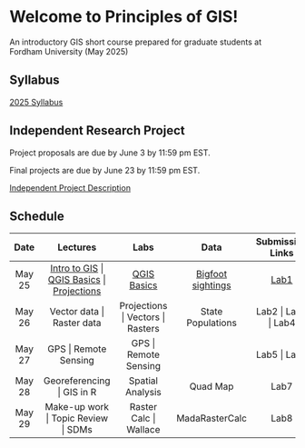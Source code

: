 # Welcome to Principles of GIS!
An introductory GIS short course prepared for graduate students at Fordham University (May 2025) 


## Syllabus
[2025 Syllabus](https://github.com/user-attachments/files/20378907/GIS.syllabus.2025.pdf)


## Independent Research Project
Project proposals are due by June 3 by 11:59 pm EST. 

Final projects are due by June 23 by 11:59 pm EST. 

[Independent Project Description](https://github.com/user-attachments/files/20378908/Independent.Project.Description.2025.pdf)




## Schedule

| Date | Lectures | Labs | Data | Submission Links
| :---: | :---: | :---: | :---: | :---:
| May 25 | [Intro to GIS](https://github.com/user-attachments/files/20379503/Intro.to.GIS.pdf) \| [QGIS Basics](https://github.com/user-attachments/files/20379757/QGIS.Basics.pdf) \| [Projections](https://github.com/user-attachments/files/20379950/Projections.pdf) | [QGIS Basics](https://github.com/annathonis/GIS_ShortCourse/files/11560528/Lab1.pdf) | [Bigfoot sightings](https://github.com/annathonis/annathonis.github.io/files/11550622/Bigfoot.sightings.csv) | [Lab1](https://docs.google.com/forms/d/e/1FAIpQLSd6W8gpP7m3wr0L-cXum5LHqXBV_ENwiPNuLxDy3JLiRTSSQA/viewform?usp=sf_link) |
| May 26 | Vector data \| Raster data | Projections \| Vectors \| Rasters | State Populations | Lab2 \| Lab3 \| Lab4|
| May 27 | GPS \| Remote Sensing | GPS \| Remote Sensing|  | Lab5 \| Lab6|
| May 28 | Georeferencing \| GIS in R | Spatial Analysis | Quad Map | Lab7|
| May 29 | Make-up work \| Topic Review \| SDMs | Raster Calc \| Wallace |MadaRasterCalc | Lab8 |







